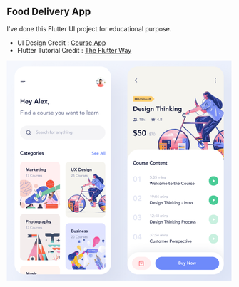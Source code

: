 ## Food Delivery App

I've done this Flutter UI project for educational purpose.

- UI Design Credit : [Course App](https://dribbble.com/shots/10847143-Course-App-Free)
- Flutter Tutorial Credit : [The Flutter Way](https://www.youtube.com/c/TheFlutterWay)

![Mockup](assets/mockup.png)
